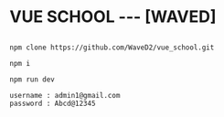 # VUE SCHOOL --- [WAVED]

##

```
npm clone https://github.com/WaveD2/vue_school.git

npm i

npm run dev
```

```
username : admin1@gmail.com
password : Abcd@12345
```
